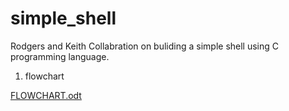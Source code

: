 # simple_shell

Rodgers and Keith Collabration on buliding a simple shell using C programming language.
1. flowchart


[FLOWCHART.odt](https://github.com/rodgersxy/simple_shell/files/11248414/FLOWCHART.odt)
